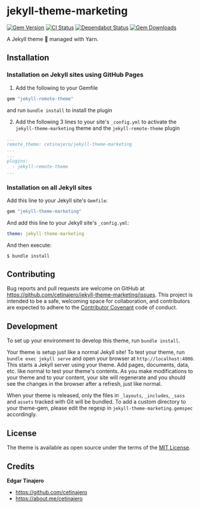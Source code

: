 # jekyll-theme-marketing

[![Gem Version](https://badge.fury.io/rb/jekyll-theme-marketing.svg)](https://rubygems.org/gems/jekyll-theme-marketing)
[![CI Status](https://travis-ci.org/cetinajero/jekyll-theme-marketing.svg?branch=master)](https://travis-ci.org/cetinajero/jekyll-theme-marketing)
[![Dependabot Status](https://api.dependabot.com/badges/status?host=github&repo=cetinajero/jekyll-theme-marketing)](https://github.com/cetinajero/jekyll-theme-marketing/pulls?utf8=✓&q=is%3Apr+author%3Aapp%2Fdependabot)
[![Gem Downloads](https://ruby-gem-downloads-badge.herokuapp.com/jekyll-theme-marketing?type=total&total_label=)](https://rubygems.org/gems/jekyll-theme-marketing)

A Jekyll theme :gem: managed with Yarn.

## Installation

### Installation on Jekyll sites using GitHub Pages

1. Add the following to your Gemfile

  ```ruby
  gem "jekyll-remote-theme"
  ```
  and run `bundle install` to install the plugin

2. Add the following 3 lines to your site's `_config.yml` to activate the `jekyll-theme-marketing` theme and the `jekyll-remote-theme` plugin

  ```yml
  ...
  remote_theme: cetinajero/jekyll-theme-marketing
  ...
  ...
  plugins:
    - jekyll-remote-theme
  ...
  ```

### Installation on all Jekyll sites

Add this line to your Jekyll site's `Gemfile`:

```ruby
gem "jekyll-theme-marketing"
```

And add this line to your Jekyll site's `_config.yml`:

```yaml
theme: jekyll-theme-marketing
```

And then execute:

    $ bundle install

## Contributing

Bug reports and pull requests are welcome on GitHub at https://github.com/cetinajero/jekyll-theme-marketing/issues. This project is intended to be a safe, welcoming space for collaboration, and contributors are expected to adhere to the [Contributor Covenant](http://contributor-covenant.org) code of conduct.

## Development

To set up your environment to develop this theme, run `bundle install`.

Your theme is setup just like a normal Jekyll site! To test your theme, run `bundle exec jekyll serve` and open your browser at `http://localhost:4000`. This starts a Jekyll server using your theme. Add pages, documents, data, etc. like normal to test your theme's contents. As you make modifications to your theme and to your content, your site will regenerate and you should see the changes in the browser after a refresh, just like normal.

When your theme is released, only the files in `_layouts`, `_includes`, `_sass` and `assets` tracked with Git will be bundled.
To add a custom directory to your theme-gem, please edit the regexp in `jekyll-theme-marketing.gemspec` accordingly.

## License

The theme is available as open source under the terms of the [MIT License](https://opensource.org/licenses/MIT).

## Credits

**Edgar Tinajero**

- <https://github.com/cetinajero>
- <https://about.me/cetinajero>
